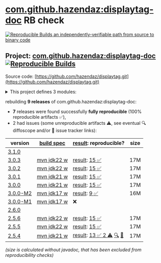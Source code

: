 [com.github.hazendaz:displaytag-doc](https://central.sonatype.com/artifact/com.github.hazendaz/displaytag-doc/versions) RB check
=======

[![Reproducible Builds](https://reproducible-builds.org/images/logos/rb.svg) an independently-verifiable path from source to binary code](https://reproducible-builds.org/)

## Project: [com.github.hazendaz:displaytag-doc](https://central.sonatype.com/artifact/com.github.hazendaz/displaytag-doc/versions) [![Reproducible Builds](https://img.shields.io/endpoint?url=https://raw.githubusercontent.com/jvm-repo-rebuild/reproducible-central/master/content/com/github/hazendaz/displaytag-doc/badge.json)](https://github.com/jvm-repo-rebuild/reproducible-central/blob/master/content/com/github/hazendaz/displaytag-doc/README.md)

Source code: [https://github.com/hazendaz/displaytag.git](https://github.com/hazendaz/displaytag.git)

<details><summary>This project defines 3 modules:</summary>

* [com.github.hazendaz:displaytag](https://central.sonatype.com/artifact/com.github.hazendaz/displaytag/overview)
* [com.github.hazendaz:displaytag-doc](https://central.sonatype.com/artifact/com.github.hazendaz/displaytag-doc/overview)
* [com.github.hazendaz:displaytag-examples](https://central.sonatype.com/artifact/com.github.hazendaz/displaytag-examples/overview)
</details>

rebuilding **9 releases** of com.github.hazendaz:displaytag-doc:
- **7** releases were found successfully **fully reproducible** (100% reproducible artifacts :white_check_mark:),
- 2 had issues (some unreproducible artifacts :warning:, see eventual :mag: diffoscope and/or :memo: issue tracker links):

| version | [build spec](/BUILDSPEC.md) | [result](https://reproducible-builds.org/docs/jvm/): reproducible? | size |
| -- | --------- | ------ | -- |
| [3.1.0](https://central.sonatype.com/artifact/com.github.hazendaz/displaytag-doc/3.1.0/pom) | | | |
| [3.0.3](https://central.sonatype.com/artifact/com.github.hazendaz/displaytag-doc/3.0.3/pom) | [mvn jdk22 w](displaytag-doc-3.0.3.buildspec) | [result](displaytag-doc-3.0.3.buildinfo): [15 :white_check_mark: ](displaytag-doc-3.0.3.buildcompare) | 17M |
| [3.0.2](https://central.sonatype.com/artifact/com.github.hazendaz/displaytag-doc/3.0.2/pom) | [mvn jdk22 w](displaytag-doc-3.0.2.buildspec) | [result](displaytag-doc-3.0.2.buildinfo): [15 :white_check_mark: ](displaytag-doc-3.0.2.buildcompare) | 17M |
| [3.0.1](https://central.sonatype.com/artifact/com.github.hazendaz/displaytag-doc/3.0.1/pom) | [mvn jdk21 w](displaytag-doc-3.0.1.buildspec) | [result](displaytag-doc-3.0.1.buildinfo): [15 :white_check_mark: ](displaytag-doc-3.0.1.buildcompare) | 17M |
| [3.0.0](https://central.sonatype.com/artifact/com.github.hazendaz/displaytag-doc/3.0.0/pom) | [mvn jdk21 w](displaytag-doc-3.0.0.buildspec) | [result](displaytag-doc-3.0.0.buildinfo): [15 :white_check_mark: ](displaytag-doc-3.0.0.buildcompare) | 17M |
| [3.0.0-M2](https://central.sonatype.com/artifact/com.github.hazendaz/displaytag-doc/3.0.0-M2/pom) | [mvn jdk17 w](displaytag-doc-3.0.0-M2.buildspec) | [result](displaytag-doc-3.0.0-M2.buildinfo): [9 :white_check_mark: ](displaytag-doc-3.0.0-M2.buildcompare) | 16M |
| [3.0.0-M1](https://central.sonatype.com/artifact/com.github.hazendaz/displaytag-doc/3.0.0-M1/pom) | [mvn jdk17 w](displaytag-doc-3.0.0-M1.buildspec) | :x: | |
| [2.6.0](https://central.sonatype.com/artifact/com.github.hazendaz/displaytag-doc/2.6.0/pom) | | | |
| [2.5.6](https://central.sonatype.com/artifact/com.github.hazendaz/displaytag-doc/2.5.6/pom) | [mvn jdk22 w](displaytag-doc-2.5.6.buildspec) | [result](displaytag-doc-2.5.6.buildinfo): [15 :white_check_mark: ](displaytag-doc-2.5.6.buildcompare) | 17M |
| [2.5.5](https://central.sonatype.com/artifact/com.github.hazendaz/displaytag-doc/2.5.5/pom) | [mvn jdk22 w](displaytag-doc-2.5.5.buildspec) | [result](displaytag-doc-2.5.5.buildinfo): [15 :white_check_mark: ](displaytag-doc-2.5.5.buildcompare) | 17M |
| [2.5.4](https://central.sonatype.com/artifact/com.github.hazendaz/displaytag-doc/2.5.4/pom) | [mvn jdk21 w](displaytag-doc-2.5.4.buildspec) | [result](displaytag-doc-2.5.4.buildinfo): [13 :white_check_mark:  2 :warning:](displaytag-doc-2.5.4.buildcompare) [:mag:](displaytag-doc-2.5.4.diffoscope) [:memo:](https://github.com/hazendaz/displaytag/pull/684) | 17M |

<i>(size is calculated without javadoc, that has been excluded from reproducibility checks)</i>
